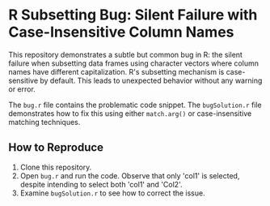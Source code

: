 # R Subsetting Bug: Silent Failure with Case-Insensitive Column Names

This repository demonstrates a subtle but common bug in R: the silent failure when subsetting data frames using character vectors where column names have different capitalization. R's subsetting mechanism is case-sensitive by default.  This leads to unexpected behavior without any warning or error.

The `bug.r` file contains the problematic code snippet. The `bugSolution.r` file demonstrates how to fix this using either `match.arg()` or case-insensitive matching techniques.

## How to Reproduce

1. Clone this repository.
2. Open `bug.r` and run the code. Observe that only 'col1' is selected, despite intending to select both 'col1' and 'Col2'.
3. Examine `bugSolution.r` to see how to correct the issue.
